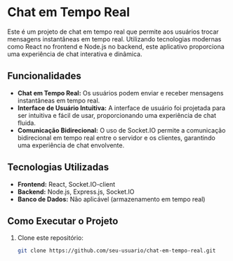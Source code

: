 # Chat em Tempo Real

Este é um projeto de chat em tempo real que permite aos usuários trocar mensagens instantâneas em tempo real. Utilizando tecnologias modernas como React no frontend e Node.js no backend, este aplicativo proporciona uma experiência de chat interativa e dinâmica.

## Funcionalidades

- **Chat em Tempo Real:** Os usuários podem enviar e receber mensagens instantâneas em tempo real.
- **Interface de Usuário Intuitiva:** A interface de usuário foi projetada para ser intuitiva e fácil de usar, proporcionando uma experiência de chat fluida.
- **Comunicação Bidirecional:** O uso de Socket.IO permite a comunicação bidirecional em tempo real entre o servidor e os clientes, garantindo uma experiência de chat envolvente.

## Tecnologias Utilizadas

- **Frontend:** React, Socket.IO-client
- **Backend:** Node.js, Express.js, Socket.IO
- **Banco de Dados:** Não aplicável (armazenamento em tempo real)

## Como Executar o Projeto

1. Clone este repositório:

   ```bash
   git clone https://github.com/seu-usuario/chat-em-tempo-real.git
